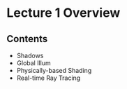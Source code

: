 # Lecture 1 Overview
## Contents
- Shadows
- Global Illum
- Physically-based Shading
- Real-time Ray Tracing

